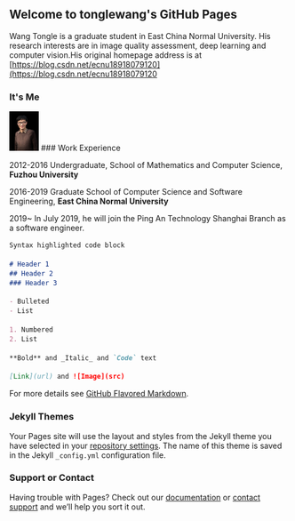 
## Welcome to tonglewang's GitHub Pages
Wang Tongle is a graduate student in East China Normal University. His research interests are in image quality assessment, deep learning and computer vision.His original homepage address is at [https://blog.csdn.net/ecnu18918079120](https://blog.csdn.net/ecnu18918079120
### It's Me
<img src="/itsme.jpg"  height="71" width="53">
### Work Experience

2012-2016 Undergraduate, School of Mathematics and Computer Science, **Fuzhou University**

2016-2019 Graduate School of Computer Science and Software Engineering, **East China Normal University**

2019~     In July 2019, he will join the Ping An Technology Shanghai Branch as a software engineer.

```markdown
Syntax highlighted code block

# Header 1
## Header 2
### Header 3

- Bulleted
- List

1. Numbered
2. List

**Bold** and _Italic_ and `Code` text

[Link](url) and ![Image](src)
```

For more details see [GitHub Flavored Markdown](https://guides.github.com/features/mastering-markdown/).

### Jekyll Themes

Your Pages site will use the layout and styles from the Jekyll theme you have selected in your [repository settings](https://github.com/tonglewang/tonglewang.github.com/settings). The name of this theme is saved in the Jekyll `_config.yml` configuration file.

### Support or Contact

Having trouble with Pages? Check out our [documentation](https://help.github.com/categories/github-pages-basics/) or [contact support](https://github.com/contact) and we’ll help you sort it out.
